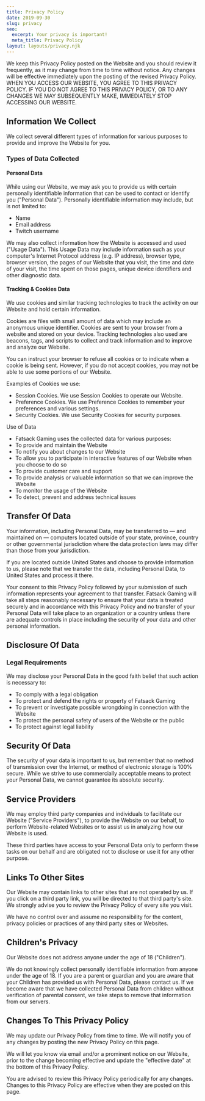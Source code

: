 ```yaml
---
title: Privacy Policy
date: 2019-09-30
slug: privacy
seo:
  excerpt: Your privacy is important!
  meta_title: Privacy Policy
layout: layouts/privacy.njk
---
```


We keep this Privacy Policy posted on the Website and you should review it frequently, as it may change from time to time without notice. Any changes will be effective immediately upon the posting of the revised Privacy Policy. WHEN YOU ACCESS OUR WEBSITE, YOU AGREE TO THIS PRIVACY POLICY. IF YOU DO NOT AGREE TO THIS PRIVACY POLICY, OR TO ANY CHANGES WE MAY SUBSEQUENTLY MAKE, IMMEDIATELY STOP ACCESSING OUR WEBSITE.

## Information We Collect

We collect several different types of information for various purposes to provide and improve the Website for you.

### Types of Data Collected

#### Personal Data

While using our Website, we may ask you to provide us with certain personally identifiable information that can be used to contact or identify you ("Personal Data"). Personally identifiable information may include, but is not limited to:

- Name
- Email address
- Twitch username

We may also collect information how the Website is accessed and used ("Usage Data"). This Usage Data may include information such as your computer's Internet Protocol address (e.g. IP address), browser type, browser version, the pages of our Website that you visit, the time and date of your visit, the time spent on those pages, unique device identifiers and other diagnostic data.

#### Tracking & Cookies Data

We use cookies and similar tracking technologies to track the activity on our Website and hold certain information.

Cookies are files with small amount of data which may include an anonymous unique identifier. Cookies are sent to your browser from a website and stored on your device. Tracking technologies also used are beacons, tags, and scripts to collect and track information and to improve and analyze our Website.

You can instruct your browser to refuse all cookies or to indicate when a cookie is being sent. However, if you do not accept cookies, you may not be able to use some portions of our Website.

Examples of Cookies we use:
- Session Cookies. We use Session Cookies to operate our Website.
- Preference Cookies. We use Preference Cookies to remember your preferences and various settings.
- Security Cookies. We use Security Cookies for security purposes.

Use of Data
- Fatsack Gaming uses the collected data for various purposes:
- To provide and maintain the Website
- To notify you about changes to our Website
- To allow you to participate in interactive features of our Website when you choose to do so
- To provide customer care and support
- To provide analysis or valuable information so that we can improve the Website
- To monitor the usage of the Website
- To detect, prevent and address technical issues

## Transfer Of Data
Your information, including Personal Data, may be transferred to — and maintained on — computers located outside of your state, province, country or other governmental jurisdiction where the data protection laws may differ than those from your jurisdiction.

If you are located outside United States and choose to provide information to us, please note that we transfer the data, including Personal Data, to United States and process it there.

Your consent to this Privacy Policy followed by your submission of such information represents your agreement to that transfer.
Fatsack Gaming will take all steps reasonably necessary to ensure that your data is treated securely and in accordance with this Privacy Policy and no transfer of your Personal Data will take place to an organization or a country unless there are adequate controls in place including the security of your data and other personal information.

## Disclosure Of Data

### Legal Requirements

We may disclose your Personal Data in the good faith belief that such action is necessary to:
- To comply with a legal obligation
- To protect and defend the rights or property of Fatsack Gaming
- To prevent or investigate possible wrongdoing in connection with the Website
- To protect the personal safety of users of the Website or the public
- To protect against legal liability

## Security Of Data

The security of your data is important to us, but remember that no method of transmission over the Internet, or method of electronic storage is 100% secure. While we strive to use commercially acceptable means to protect your Personal Data, we cannot guarantee its absolute security.

## Service Providers

We may employ third party companies and individuals to facilitate our Website ("Service Providers"), to provide the Website on our behalf, to perform Website-related Websites or to assist us in analyzing how our Website is used.

These third parties have access to your Personal Data only to perform these tasks on our behalf and are obligated not to disclose or use it for any other purpose.

## Links To Other Sites

Our Website may contain links to other sites that are not operated by us. If you click on a third party link, you will be directed to that third party's site. We strongly advise you to review the Privacy Policy of every site you visit.

We have no control over and assume no responsibility for the content, privacy policies or practices of any third party sites or Websites.

## Children's Privacy

Our Website does not address anyone under the age of 18 ("Children").

We do not knowingly collect personally identifiable information from anyone under the age of 18. If you are a parent or guardian and you are aware that your Children has provided us with Personal Data, please contact us. If we become aware that we have collected Personal Data from children without verification of parental consent, we take steps to remove that information from our servers.

## Changes To This Privacy Policy

We may update our Privacy Policy from time to time. We will notify you of any changes by posting the new Privacy Policy on this page.

We will let you know via email and/or a prominent notice on our Website, prior to the change becoming effective and update the "effective date" at the bottom of this Privacy Policy.

You are advised to review this Privacy Policy periodically for any changes. Changes to this Privacy Policy are effective when they are posted on this page.
